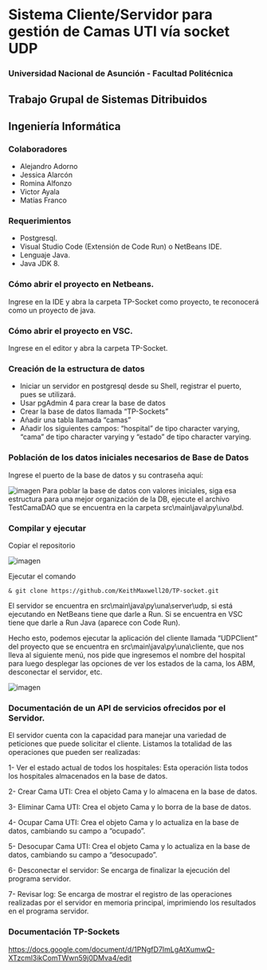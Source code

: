 # Sistema Cliente/Servidor para gestión de Camas UTI vía socket UDP
### Universidad Nacional de Asunción - Facultad Politécnica
## Trabajo Grupal de Sistemas Ditribuidos
## Ingeniería Informática

### Colaboradores
* Alejandro Adorno
* Jessica Alarcón
* Romina Alfonzo 
* Victor Ayala
* Matías Franco

### Requerimientos
* Postgresql.
* Visual Studio Code (Extensión de Code Run) o NetBeans IDE.
* Lenguaje Java.
* Java JDK 8.

### Cómo abrir el proyecto en Netbeans.
Ingrese en la IDE y abra la carpeta TP-Socket como proyecto, te reconocerá como un proyecto de java.

### Cómo abrir el proyecto en VSC.
Ingrese en el editor y abra la carpeta TP-Socket.

### Creación de la estructura de datos
* Iniciar un servidor en postgresql desde su Shell, registrar el puerto, pues se utilizará.
* Usar pgAdmin 4 para crear la base de datos
* Crear la base de datos llamada “TP-Sockets”
* Añadir una tabla llamada “camas”
* Añadir los siguientes campos: “hospital” de tipo character varying, “cama” de tipo character varying y “estado” de tipo character varying.

### Población de los datos iniciales necesarios de Base de Datos
Ingrese el puerto de la base de datos y su contraseña aquí:

![imagen](https://user-images.githubusercontent.com/88010175/131271235-eda4248a-50d6-44db-8286-78aca883beee.png)
Para poblar la base de datos con valores iniciales, siga esa estructura para una mejor organización de la DB, ejecute el archivo TestCamaDAO que se encuentra en la carpeta src\main\java\py\una\bd.

### Compilar y ejecutar 
Copiar el repositorio

![imagen](https://user-images.githubusercontent.com/88010175/131270398-8bc40fe3-d7e6-4b5f-bb50-410c5d8bd528.png)

Ejecutar el comando

    & git clone https://github.com/KeithMaxwell20/TP-socket.git

El servidor se encuentra en src\main\java\py\una\server\udp, si está ejecutando en NetBeans tiene que darle a Run.
Si se encuentra en VSC tiene que darle a Run Java (aparece con Code Run).

Hecho esto, podemos ejecutar la aplicación del cliente llamada “UDPClient” del proyecto que se encuentra en src\main\java\py\una\cliente, que nos lleva al siguiente menú, nos pide que ingresemos el nombre del hospital para luego desplegar las opciones de ver los estados de la cama, los ABM, desconectar el servidor, etc.

![imagen](https://user-images.githubusercontent.com/88010175/131270872-8e418357-0a56-4480-9dd8-c08f04c60915.png)

### Documentación de un API de servicios ofrecidos por el Servidor.
El servidor cuenta con la capacidad para manejar una variedad de peticiones que puede solicitar el cliente. Listamos la totalidad de las operaciones que pueden ser realizadas:

1- Ver el estado actual de todos los hospitales: Esta operación lista todos los hospitales almacenados en la base de datos.

2- Crear Cama UTI: Crea el objeto Cama y lo almacena en la base de datos.

3- Eliminar Cama UTI: Crea el objeto Cama y lo borra de la base de datos.

4- Ocupar Cama UTI: Crea el objeto Cama y lo actualiza en la base de datos, cambiando su campo a “ocupado”.

5- Desocupar Cama UTI: Crea el objeto Cama y lo actualiza en la base de datos, cambiando su campo a “desocupado”.

6- Desconectar el servidor: Se encarga de finalizar la ejecución del programa servidor.

7- Revisar log: Se encarga de mostrar el registro de las operaciones realizadas por el servidor en memoria principal, imprimiendo los resultados en el programa servidor.


### Documentación TP-Sockets
https://docs.google.com/document/d/1PNgfD7ImLgAtXumwQ-XTzcml3ikComTWwn59j0DMva4/edit
